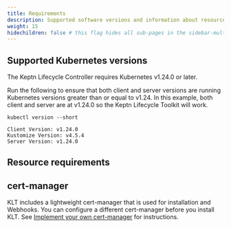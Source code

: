 ```yaml
---
title: Requirements
description: Supported software versions and information about resources required
weight: 15
hidechildren: false # this flag hides all sub-pages in the sidebar-multicard.html
---
```


## Supported Kubernetes versions

The Keptn Lifecycle Controller requires Kubernetes v1.24.0 or later.

Run the following to ensure that both client and server versions
are running Kubernetes versions greater than or equal to v1.24.
In this example, both client and server are at v1.24.0
so the Keptn Lifecycle Toolkit will work.

```shell
kubectl version --short
```

```shell
Client Version: v1.24.0
Kustomize Version: v4.5.4
Server Version: v1.24.0
```

## Resource requirements

## cert-manager

KLT includes a lightweight cert-manager
that is used for installation and Webhooks.
You can configure a different cert-manager
before you install KLT.
See [Implement your own cert-manager](cert-manager.md)
for instructions.
